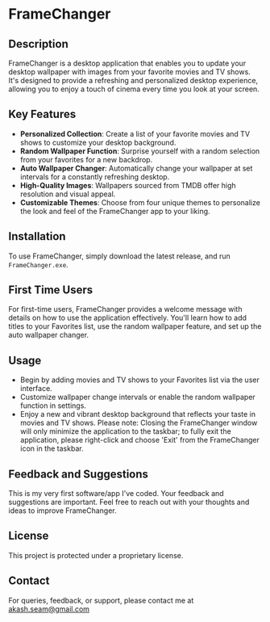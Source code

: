 # FrameChanger

## Description
FrameChanger is a desktop application that enables you to update your desktop wallpaper with images from your favorite movies and TV shows. It's designed to provide a refreshing and personalized desktop experience, allowing you to enjoy a touch of cinema every time you look at your screen.

## Key Features
- **Personalized Collection**: Create a list of your favorite movies and TV shows to customize your desktop background.
- **Random Wallpaper Function**: Surprise yourself with a random selection from your favorites for a new backdrop.
- **Auto Wallpaper Changer**: Automatically change your wallpaper at set intervals for a constantly refreshing desktop.
- **High-Quality Images**: Wallpapers sourced from TMDB offer high resolution and visual appeal.
- **Customizable Themes**: Choose from four unique themes to personalize the look and feel of the FrameChanger app to your liking.

## Installation
To use FrameChanger, simply download the latest release, and run `FrameChanger.exe`.

## First Time Users
For first-time users, FrameChanger provides a welcome message with details on how to use the application effectively. You'll learn how to add titles to your Favorites list, use the random wallpaper feature, and set up the auto wallpaper changer.

## Usage
- Begin by adding movies and TV shows to your Favorites list via the user interface.
- Customize wallpaper change intervals or enable the random wallpaper function in settings.
- Enjoy a new and vibrant desktop background that reflects your taste in movies and TV shows.
Please note: Closing the FrameChanger window will only minimize the application to the taskbar; to fully exit the application, please right-click and choose 'Exit' from the FrameChanger icon in the taskbar.

## Feedback and Suggestions
This is my very first software/app I've coded. Your feedback and suggestions are important. Feel free to reach out with your thoughts and ideas to improve FrameChanger.

## License
This project is protected under a proprietary license.

## Contact
For queries, feedback, or support, please contact me at akash.seam@gmail.com
